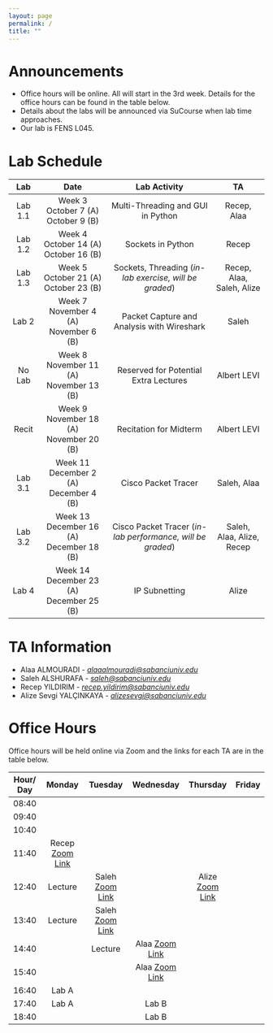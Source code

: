 ```yaml
---
layout: page
permalink: /
title: ""
---
```


# Announcements
- Office hours will be online. All will start in the 3rd week. Details for the office hours can be found in the table below.
- Details about the labs will be announced via SuCourse when lab time approaches.
- Our lab is FENS L045.


# Lab Schedule

|   Lab   |                     Date                      |                                        Lab Activity                                        |          TA          |
|:-------:|:---------------------------------------------:|:------------------------------------------------------------------------------------------:|:--------------------:|
|  Lab 1.1 |   Week 3 <br/> October 7 (A)  October 9 (B)   |                            Multi-Threading and GUI in Python                              |        Recep, Alaa         |
|  Lab 1.2 | Week 4  <br/> October 14 (A) <br/> October 16 (B) |   Sockets in Python   | Recep |
|  Lab 1.3 |    Week 5 <br/> October 21 (A)  October 23 (B)    |           Sockets, Threading (*in-lab exercise, will be graded*)            |         Recep, Alaa, Saleh, Alize         |
|  Lab 2   | Week 7 <br/> November 4 (A) <br/> November 6 (B) | Packet Capture and Analysis with Wireshark |        Saleh |
|  No Lab   | Week 8 <br/> November 11 (A) <br/> November 13 (B) | Reserved for Potential Extra Lectures |       Albert LEVI |
|  Recit   | Week 9 <br/> November 18 (A) <br/> November 20 (B) | Recitation for Midterm  |       Albert LEVI |
|  Lab 3.1 |   Week 11 <br/> December 2 (A) <br/> December 4 (B)    | Cisco Packet Tracer | Saleh, Alaa         |
|  Lab 3.2 |   Week 13 <br/> December 16 (A) <br/> December 18 (B)    | Cisco Packet Tracer (*in-lab performance, will be graded*) |        Saleh, Alaa, Alize, Recep         |
|  Lab 4   |   Week 14 <br/> December 23 (A) <br/> December 25 (B)    | IP Subnetting |        Alize         |


# TA Information

- Alaa ALMOURADI - *alaaalmouradi@sabanciuniv.edu*  
- Saleh ALSHURAFA - *saleh@sabanciuniv.edu*
- Recep YILDIRIM - *recep.yildirim@sabanciuniv.edu*
- Alize Sevgi YALÇINKAYA - *alizesevgi@sabanciuniv.edu*

# Office Hours

Office hours will be held online via Zoom and the links for each TA are in the table below. 

| Hour/ Day |                                            **Monday**                                             |                         **Tuesday**                          |                        **Wednesday**                         | **Thursday** | **Friday** |
|:---------:|:-------------------------------------------------------------------------------------------------:|:------------------------------------------------------------:|:------------------------------------------------------------:|:------------:|:----------:|
|   08:40   |                                               			 	                                    |                              		                           |                                                              |              |            |
|   09:40   |                                               		 	                                        |                              		                           |                                                              |              |            |
|   10:40   |                                                                                                   |                                                              |                              		                          |              |            |
|   11:40   | Recep [Zoom Link](https://sabanciuniv.zoom.us/my/recep.yildirim) |                                                              |                                                              |              |            |
|   12:40   | Lecture  | Saleh [Zoom Link](https://sabanciuniv.zoom.us/j/99335439180)    |                                                   |   Alize [Zoom Link](https://sabanciuniv.zoom.us/j/98696887203?pwd=gJI5EE0CgAevNrF3ZhWfXaSW6QIBHu.1)        |     |
|   13:40   | Lecture | Saleh [Zoom Link](https://sabanciuniv.zoom.us/j/99335439180)                                                   |                                                              |              |     |
|   14:40   |  | Lecture  | Alaa [Zoom Link](https://sabanciuniv.zoom.us/j/3486886770?omn=94957925581)                                                        |              |      |
|   15:40   |  |   | Alaa [Zoom Link](https://sabanciuniv.zoom.us/j/3486886770?omn=94957925581)                                  |              |       |
|   16:40   | Lab A | |   |     |            |
|   17:40   | Lab A | | Lab B  |       |            |
|   18:40   |  | |  Lab B  |              |            |
